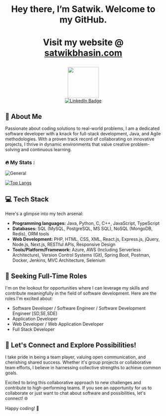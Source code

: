 <div align="center">
  <h1>Hey there, I’m Satwik. Welcome to my GitHub.<h1>
    <p>Visit my website @ <a href="satwikbhasin.com">satwikbhasin.com</a></p>
</div>

<div align="center">
  <img src="https://media.giphy.com/media/M9gbBd9nbDrOTu1Mqx/giphy.gif" width="100"/>
</div>

<div id="badges" align="center">
  <a href="https://www.linkedin.com/in/satwikbhasin/" target="_blank">
  <img src="https://img.shields.io/badge/LinkedIn-blue?style=for-the-badge&logo=linkedin&logoColor=white" alt="LinkedIn Badge"/>
  </a>
</div>

<div id="profile-views" align="center">
  <img src="https://komarev.com/ghpvc/?username=satwikbhasin&style=flat-square&color=blue" alt=""/>
</div>

## 🌟 About Me

Passionate about coding solutions to real-world problems, I am a dedicated software developer with a knack for full-stack development, Java, and Agile methodologies. With a proven track record of collaborating on innovative projects, I thrive in dynamic environments that value creative problem-solving and continuous learning.

### :fire: My Stats :
![General](https://github-readme-stats.vercel.app/api?username=satwikbhasin&theme=dark&show_icons=true)

[![Top Langs](https://github-readme-stats.vercel.app/api/top-langs/?username=satwikbhasin&layout=compact&theme=vision-friendly-dark)](https://github.com/anuraghazra/github-readme-stats)

## 💻 Tech Stack

Here's a glimpse into my tech arsenal:

- **Programming languages:** Java, Python, C, C++, JavaScript, TypeScript
- **Databases:** SQL (MySQL, PostgreSQL, MS SQL), NoSQL (MongoDB, Redis), ORM tools
- **Web Development:** PHP, HTML, CSS, XML, React.js, Express.js, jQuery, Node.js, Next.js, RESTful APIs, Responsive Design
- **Tools/Platform/Framework:** Azure, AWS (Including Serverless Architecture), Version Control Systems (Git), Spring Boot, Postman, Docker, Jenkins, MVC Architecture, Selenium


## 🚀 Seeking Full-Time Roles

I'm on the lookout for opportunities where I can leverage my skills and contribute meaningfully in the field of software development. Here are the roles I'm excited about:

- Software Developer / Software Engineer / Software Development Engineer [SD,SE,SDE]
- Application Developer
- Web Developer / Web Application Developer
- Full Stack Developer

## 🌈 Let's Connect and Explore Possibilities!

I take pride in being a team player, valuing open communication, and cherishing shared success. Whether it's group projects or collaborative team efforts, I believe in harnessing collective strengths to achieve common goals.

Excited to bring this collaborative approach to new challenges and contribute to high-performing teams. If you see an opportunity for us to collaborate or just want to chat about software and possibilities, let's connect! 🌐

Happy coding! 🚀

